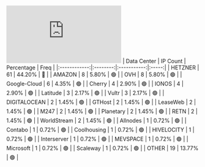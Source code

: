 ![Diagramm](https://github.com/111STAVR111/props/blob/main/Celestia/Mainnet/Decentralization/1/README.md)
| Data Center | IP Count | Percentage | Freq |
|:------------:|:--------:|:-----------:|:-----:|
| HETZNER | 61 | 44.20% | 🔴 |
| AMAZON | 8 | 5.80% | 🟢 |
| OVH | 8 | 5.80% | 🟢 |
| Google-Cloud | 6 | 4.35% | 🟢 |
| Cherry | 4 | 2.90% | 🟢 |
| IONOS | 4 | 2.90% | 🟢 |
| Latitude | 3 | 2.17% | 🟢 |
| Vultr | 3 | 2.17% | 🟢 |
| DIGITALOCEAN | 2 | 1.45% | 🟢 |
| GTHost | 2 | 1.45% | 🟢 |
| LeaseWeb | 2 | 1.45% | 🟢 |
| M247 | 2 | 1.45% | 🟢 |
| Planetary | 2 | 1.45% | 🟢 |
| RETN | 2 | 1.45% | 🟢 |
| WorldStream | 2 | 1.45% | 🟢 |
| Allnodes | 1 | 0.72% | 🟢 |
| Contabo | 1 | 0.72% | 🟢 |
| Coolhousing | 1 | 0.72% | 🟢 |
| HIVELOCITY | 1 | 0.72% | 🟢 |
| Interserver | 1 | 0.72% | 🟢 |
| MEVSPACE | 1 | 0.72% | 🟢 |
| Microsoft | 1 | 0.72% | 🟢 |
| Scaleway | 1 | 0.72% | 🟢 |
| OTHER | 19 | 13.77% | 🟢 |